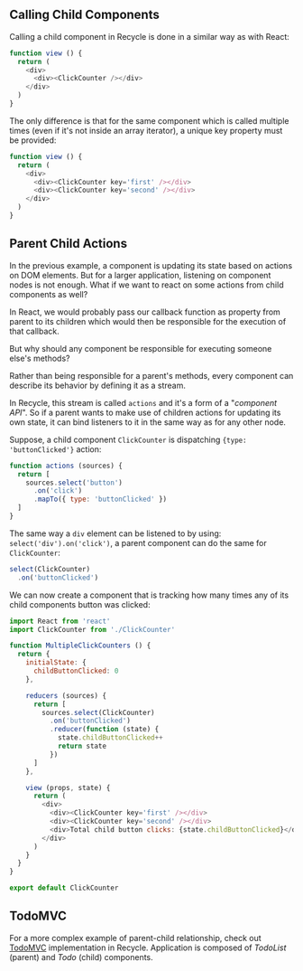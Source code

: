 ## Calling Child Components
Calling a child component in Recycle is done in a similar way as with React:

```javascript
function view () {
  return (
    <div>
      <div><ClickCounter /></div>
    </div>
  )
}
```

The only difference is that for the same component which is called multiple times (even if it's not inside an array iterator), 
a unique key property must be provided:

```javascript
function view () {
  return (
    <div>
      <div><ClickCounter key='first' /></div>
      <div><ClickCounter key='second' /></div>
    </div>
  )
}
```

## Parent Child Actions
In the previous example, a component is updating its state based on actions on DOM elements.
But for a larger application, listening on component nodes is not enough. 
What if we want to react on some actions from child components as well? 

In React, we would probably pass our callback function as property from parent to 
its children which would then be responsible for the execution of that callback.

But why should any component be responsible for executing someone else's methods?

Rather than being responsible for a parent's methods,
every component can describe its behavior by defining it as a stream. 

In Recycle, this stream is called `actions` and it's a form of a "*component API*".
So if a parent wants to make use of children actions for updating its own state, 
it can bind listeners to it in the same way as for any other node.

Suppose, a child component `ClickCounter` is dispatching `{type: 'buttonClicked'}` action:

```javascript
function actions (sources) {
  return [
    sources.select('button')
      .on('click')
      .mapTo({ type: 'buttonClicked' })
  ]
}
```

The same way a `div` element can be listened to by using: `select('div').on('click')`,
a parent component can do the same for `ClickCounter`:

```javascript
select(ClickCounter)
  .on('buttonClicked')
```

We can now create a component that is tracking how many times any of its child components button was clicked:

```javascript
import React from 'react'
import ClickCounter from './ClickCounter'

function MultipleClickCounters () {
  return {
    initialState: {
      childButtonClicked: 0
    },

    reducers (sources) {
      return [
        sources.select(ClickCounter)
          .on('buttonClicked')
          .reducer(function (state) {
            state.childButtonClicked++
            return state
          })
      ]
    },

    view (props, state) {
      return (
        <div>
          <div><ClickCounter key='first' /></div>
          <div><ClickCounter key='second' /></div>
          <div>Total child button clicks: {state.childButtonClicked}</div>
        </div>
      )
    }
  }
}

export default ClickCounter
```

## TodoMVC
For a more complex example of parent-child relationship, check out [TodoMVC](https://github.com/recyclejs/recycle/tree/master/examples/TodoMVC)
implementation in Recycle. 
Application is composed of *TodoList* (parent) and *Todo* (child) components.